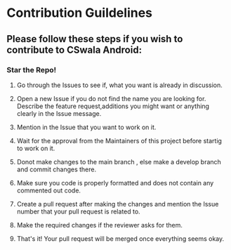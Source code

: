 # Contribution Guildelines

## Please follow these steps if you wish to contribute to CSwala Android:

### Star the Repo!

1. Go through the Issues to see if, what you want is already in discussion.

2. Open a new Issue if you do not find the name you are looking for. Describe the feature request,additions you might want or anything clearly in the Issue message.

3. Mention in the Issue that you want to work on it.

4. Wait for the approval from the Maintainers of this project before startig to work on it.

5. Donot make changes to the main branch , else make a develop branch and commit changes there.

6. Make sure you code is properly formatted and does not contain any commented out code.

7. Create a pull request after making the changes and mention the Issue number that your pull request is related to.

8. Make the required changes if the reviewer asks for them. 

9. That's it! Your pull request will be merged once everything seems okay.



